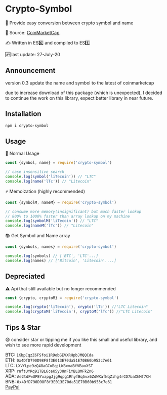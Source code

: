 # Crypto-Symbol

🐤 Provide easy conversion between crypto symbol and name

📔 Source: [CoinMarketCap](https://coinmarketcap.com/all/views/all/)

✍️ Written in ES6️⃣ and compiled to ES5️⃣

🆙 last update: 27-July-20

## Announcement 

version 0.3 update the name and symbol to the latest of coinmarketcap

due to increase download of this package (which is unexpected), I decided to continue the work on this library, expect better library in near future.

## Installation

```bash
npm i crypto-symbol
```

## Usage

🎐 Normal Usage

```js
const {symbol, name} = require('crypto-symbol')

// case insensitive search
console.log(symbol('liTecoin')) // "LTC"
console.log(name('lTc')) // "Litecoin"
```

⚡️ Memoization (highly recommended)

```js
const {symbolM, nameM} = require('crypto-symbol')

// consume more memory(insignificant) but much faster lookup
// 800% to 1000% faster than array lookup on my machine
console.log(symbolM('liTecoin')) // "LTC"
console.log(nameM('lTc')) // "Litecoin"
```

📚 Get Symbol and Name array

```js
const {symbols, names} = require('crypto-symbol')

console.log(symbols) // ['BTC',	'LTC'...]
console.log(names) // ['Bitcoin', 'Litecoin'....]
```

## Depreciated

⚠️ Api that still available but no longer recommended

```js
const {crypto, cryptoM} = require('crypto-symbol')

console.log(crypto('liTecoin'), crypto('lTc')) //"LTC Litecoin"
console.log(cryptoM('liTecoin'), cryptoM('lTc')) //"LTC Litecoin"
```

## Tips & Star

😄 consider star or tipping me if you like this small and useful library, and wish to see more rapid development

BTC: `1KbpCqzZ6FSfoi1R9obGEVXRHpbJMQQCda`  
ETH: `0x4DfD790D98F8f3E013E70da51E70B60b953c7e61`  
LTC: `LXVYLpe9zQ48aGCuBqjLW8xxaBfVBauXST`  
XRP: `rnftUYRq91TBL6ceK5y3UnFiYBLQMFkZn6`  
ADA: `Ae2tdPwUPEYxapgJjg9qpg1RhyfBq5vx6ZdWXafNqZihg4rCD7baXhMf7CH`  
BNB: `0x4DfD790D98F8f3E013E70da51E70B60b953c7e61`  
[PayPal](https://www.paypal.me/tylim88)
